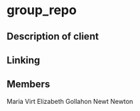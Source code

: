 # group_repo


## Description of client



## Linking



## Members
Maria Virt
Elizabeth Gollahon
Newt Newton
